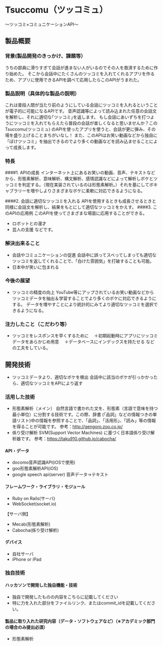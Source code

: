 # Tsuccomu（ツッコミュ）
～ツッコミ×コミュニケーションAPI～

## 製品概要
### 背景(製品開発のきっかけ、課題等）
うちの部員に滑りすぎて会話が進まない人がいるのでその人を救済するために作り始めた。
そこから会話中にたくさんのツッコミを入れてくれるアプリを作るため、アプリに使用できるAPIを調べて応用したらこのAPIがうまれた。

### 製品説明（具体的な製品の説明）
これは普段人間が当たり前のようにしている会話にツッコミを入れるということが電子的に可能になるAPIです。
音声認識等によって読み込まれた任意の会話文を解析し、それに適切な｢ツッコミ｣を返します。
もし会話にあいずちを打つようにツッコミを入れてもらえたら普段の会話が楽しくなると思いませんか？この Tsuccomu(ツッコミュ) のAPIを使ったアプリを使うと、会話が更に弾み、その場を盛り上げることまちがいなし！
また、このAPIはお笑い動画などから独自に「ぼけツッコミ」を抽出できるのでより多くの動画などを読み込ませることによって成長します。

### 特長
####1. APIの成長
インターネット上にあるお笑いの動画、音声、テキストなどから、形態素解析、意味解析、構文解析、感情認識などによって解析しボケとツッコミを判定する。（現在実装されているのは形態素解析。）それを基にしてボキャブラリーを増やしよりさまざまなボケに柔軟に対応できるようになる。

####2. 会話に適切なツッコミを入れる
APIを使用するときも成長させるときと同様に会話文を解析し、結果をもとにして適切なツッコミをかえす。
####3. このAPIの応用例
このAPIを使ってさまざまな場面に応用することができる。
+ ロボットとの漫才
+ 芸人の支援
などです。

### 解決出来ること
* 会話やコミュニケーションの促進
会話中に誤ってスベってしまっても適切なツッコミを返してくれることで、「白けた雰囲気」を打破することも可能。
* 日本中が笑いに包まれる

### 今後の展望
* ツッコミの精度の向上
YouTube等にアップされているお笑い動画などからツッコミデータを抽出＆学習することでより多くのボケに対応できるようにする。
データを増やすことにより統計的にみてより適切なツッコミを選択できるようになる。

### 注力したこと（こだわり等）
* ツッコミをレスポンスを早くするために
　＋初期起動時にアプリにツッコミデータをあらかじめ用意
　＋データベースにインデックスを持たせる
などの工夫をしている。

## 開発技術
* ツッコミデータより、適切なボケを検出
会話中に該当のボケが引っかかったら、適切なツッコミをAPIにより返す

### 活用した技術
* 形態素解析（メイン）
自然言語で書かれた文を、形態素（言語で意味を持つ最小単位）に分割する技術です。この際、辞書 (「品詞」などの情報つきの単語リスト)中の情報を参照することで、「品詞」、「活用形」、「読み」等の情報を得ることが可能です。
参考：http://gengoro.zoo.co.jp/
* 係り受け解析
SVM(Support Vector Machines) に基づく日本語係り受け解析器です。
参考：https://taku910.github.io/cabocha/

#### API・データ
* docomo音声認識API(iOSで使用)
* goo形態素解析API(iOS)
* google speech api(server)
音声データ->テキスト

#### フレームワーク・ライブラリ・モジュール
* Ruby on Rails(サーバ)
* WebSocket(socket.io)

【サーバ側】
* Mecab(形態素解析)
* Cabocha(係り受け解析)

#### デバイス
* 自社サーバ
* iPhone or iPad

### 独自技術
#### ハッカソンで開発した独自機能・技術
* 独自で開発したものの内容をこちらに記載してください
* 特に力を入れた部分をファイルリンク、またはcommit_idを記載してください。

#### 製品に取り入れた研究内容（データ・ソフトウェアなど）（※アカデミック部門の場合のみ提出必須）
* 形態素解析

